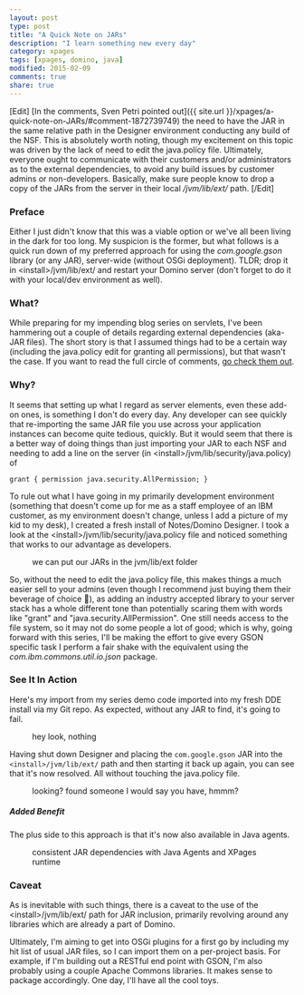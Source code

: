 ```yaml
---
layout: post
type: post
title: "A Quick Note on JARs"
description: "I learn something new every day"
category: xpages
tags: [xpages, domino, java]
modified: 2015-02-09
comments: true
share: true
---
```


[Edit]
[In the comments, Sven Petri pointed out]({{ site.url }}/xpages/a-quick-note-on-JARs/#comment-1872739749) the need to have the JAR in the same relative path in the Designer environment conducting any build of the NSF. This is absolutely worth noting, though my excitement on this topic was driven by the lack of need to edit the java.policy file. Ultimately, everyone ought to communicate with their customers and/or administrators as to the external dependencies, to avoid any build issues by customer admins or non-developers. Basically, make sure people know to drop a copy of the JARs from the server in their local _/jvm/lib/ext/_ path.
[/Edit]

### Preface
Either I just didn't know that this was a viable option or we've all been living in the dark for too long. My suspicion is the former, but what follows is a quick run down of my preferred approach for using the _com.google.gson_ library (or any JAR), server-wide (without OSGi deployment). TLDR; drop it in &lt;install&gt;/jvm/lib/ext/ and restart your Domino server (don't forget to do it with your local/dev environment as well).

### What?
While preparing for my <span data-toggle-tooltip title="I swear it's coming!">impending blog series on servlets</span>, I've been hammering out a couple of details regarding external dependencies (aka- JAR files). The short story is that I assumed things had to be a certain way (including the java.policy edit for granting all permissions), but that wasn't the case. If you want to read the full circle of comments, [go check them out](//disqus.com/home/discussion/em-devblog/building_java_objects_from_json_93/#comment-1813504147).

### Why?
It seems that setting up what I regard as server elements, even these add-on ones, is something I don't do every day. Any developer can see quickly that re-importing the same JAR file you use across your application instances can become quite tedious, quickly. But it would seem that there is a better way of doing things than just importing your JAR to each NSF and needing to add a line on the server (in &lt;install&gt;/jvm/lib/security/java.policy) of
```
grant { permission java.security.AllPermission; }
```

To rule out what I have going in my primarily development environment (something that doesn't come up for me as a staff employee of an IBM customer, as my environment doesn't change, unless I add a picture of my kid to my desk), I created a fresh install of Notes/Domino Designer. I took a look at the &lt;install&gt;/jvm/lib/security/java.policy file and noticed something that works to our advantage as developers.

<figure>
  <amp-img src="{{ site.url }}/assets/images/post_images/JARs/StockJvmPropertiesJvmLibExt.png"
  alt="we can put our JARs in the jvm/lib/ext folder"
  layout="responsive"
  width="458" height="82"></amp-img>
 <figcaption>we can put our JARs in the jvm/lib/ext folder</figcaption>
</figure>

So, without the need to edit the java.policy file, this makes things a much easier sell to your admins (even though I recommend just buying them their beverage of choice 🍺), as adding an industry accepted library to your server stack has a whole different tone than potentially scaring them with words like "grant" and "java.security.AllPermission". One still needs access to the file system, so it may not do some people a lot of good; which is why, going forward with this series, I'll be making the effort to give every GSON specific task I perform a fair shake with the equivalent using the _com.ibm.commons.util.io.json_ package.

### See It In Action
Here's my import from my series demo code imported into my fresh DDE install via my Git repo. As expected, without any JAR to find, it's going to fail.

<figure>
  <amp-img src="{{ site.url }}/assets/images/post_images/JARs/ImportingGsonWithoutJAR.png"
  alt="hey look, nothing"
  layout="responsive"
  width="502" height="114"></amp-img>
 <figcaption>hey look, nothing</figcaption>
</figure>

Having shut down Designer and placing the `com.google.gson` JAR into the `<install>/jvm/lib/ext/` path and then starting it back up again, you can see that it's now resolved. All without touching the java.policy file.

<figure>
  <amp-img src="{{ site.url }}/assets/images/post_images/JARs/JARaddedOnlyToJvmLibExt.png"
  alt="looking? found someone I would say you have, hmmm?"
  layout="responsive"
  width="505" height="132"></amp-img>
 <figcaption>looking? found someone I would say you have, hmmm?</figcaption>
</figure>

##### Added Benefit
The plus side to this approach is that it's now also available in Java agents.

<figure>
  <amp-img src="{{ site.url }}/assets/images/post_images/JARs/JARaccessibleFromJavaAgent.png"
  alt="consistent JAR dependencies with Java Agents and XPages runtime"
  layout="responsive"
  width="627" height="343"></amp-img>
 <figcaption>consistent JAR dependencies with Java Agents and XPages runtime</figcaption>
</figure>

### Caveat
As is inevitable with such things, there is a caveat to the use of the &lt;install&gt;/jvm/lib/ext/ path for JAR inclusion, primarily revolving around any libraries which are already a part of Domino.

<amp-twitter width="390" height="50"
    layout="responsive"
    data-tweetid="564821946270240769">
</amp-twitter>

Ultimately, I'm aiming to get into OSGi plugins for a first go by including my hit list of usual JAR files, so I can import them on a per-project basis. For example, if I'm building out a RESTful end point with GSON, I'm also probably using a couple Apache Commons libraries. It makes sense to package accordingly. One day, I'll have all the cool toys.
